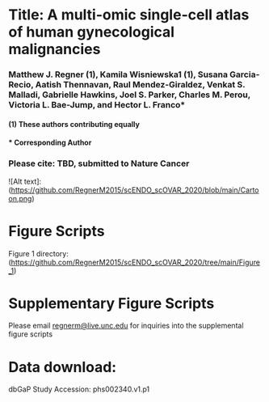 # Title: A multi-omic single-cell atlas of human gynecological malignancies 
### Matthew J. Regner (1), Kamila Wisniewska1 (1), Susana Garcia-Recio, Aatish Thennavan, Raul Mendez-Giraldez, Venkat S. Malladi, Gabrielle Hawkins, Joel S. Parker, Charles M. Perou, Victoria L. Bae-Jump, and Hector L. Franco*

####      (1) These authors contributing equally
####      * Corresponding Author 


### Please cite: TBD, submitted to Nature Cancer

![Alt text]: (https://github.com/RegnerM2015/scENDO_scOVAR_2020/blob/main/Cartoon.png)


# Figure Scripts
Figure 1 directory: (https://github.com/RegnerM2015/scENDO_scOVAR_2020/tree/main/Figure_1)

# Supplementary Figure Scripts
Please email regnerm@live.unc.edu for inquiries into the supplemental figure scripts

# Data download: 
dbGaP Study Accession: phs002340.v1.p1
